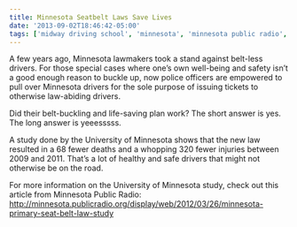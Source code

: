 ```yaml
---
title: Minnesota Seatbelt Laws Save Lives
date: '2013-09-02T18:46:42-05:00'
tags: ['midway driving school', 'minnesota', 'minnesota public radio', 'mn', 'mn seat belt law', 'safe driving', 'safe driving tips', 'saving lives', 'seat belt law', 'university of minnesota']
---
```

A few years ago, Minnesota lawmakers took a stand against belt-less drivers. For those special cases where one’s own well-being and safety isn’t a good enough reason to buckle up, now police officers are empowered to pull over Minnesota drivers for the sole purpose of issuing tickets to otherwise law-abiding drivers.

Did their belt-buckling and life-saving plan work? The short answer is yes. The long answer is yeeesssss.

A study done by the University of Minnesota shows that the new law resulted in a 68 fewer deaths and a whopping 320 fewer injuries between 2009 and 2011. That’s a lot of healthy and safe drivers that might not otherwise be on the road.

For more information on the University of Minnesota study, check out this article from Minnesota Public Radio: <a title="Minnesota Primary Seat Belt Law Study" href="http://minnesota.publicradio.org/display/web/2012/03/26/minnesota-primary-seat-belt-law-study" target="_blank">http://minnesota.publicradio.org/display/web/2012/03/26/minnesota-primary-seat-belt-law-study</a>